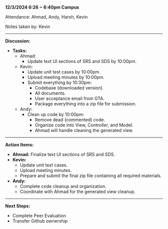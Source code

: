 **12/3/2024 6:26 ~ 6:40pm Campus**

Attendance: Ahmad, Andy, Harsh, Kevin

Notes taken by: Kevin

---

**Discussion:**

- **Tasks:**
  - Ahmad:
    - Update text UI sections of SRS and SDS by 10:00pm.
  - Kevin:
    - Update unit test cases by 10:00pm.
    - Upload meeting minutes by 10:00pm.
    - Submit everything by 10:30pm:
      - Codebase (downloaded version).
      - All documents.
      - User acceptance email from GTA.
      - Package everything into a zip file for submission.
  - Andy:
    - Clean up code by 10:00pm:
      - Remove dead (commented) code.
      - Organize code into View, Controller, and Model.
      - Ahmad will handle cleaning the generated view.

---

**Action Items:**

- **Ahmad:** Finalize text UI sections of SRS and SDS.
- **Kevin:**
  - Update unit test cases.
  - Upload meeting minutes.
  - Prepare and submit the final zip file containing all required materials.
- **Andy:**
  - Complete code cleanup and organization.
  - Coordinate with Ahmad for the generated view cleanup.

---

**Next Steps:**

- Complete Peer Evaluation
- Transfer Github ownership
